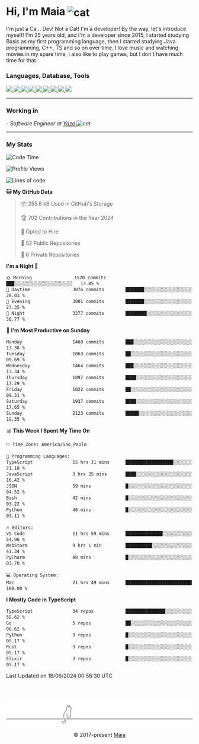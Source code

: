 <h1 align="left">Hi, I'm Maia 
<img src="https://emojis.slackmojis.com/emojis/images/1643509834/36299/black-cat.gif?1643509834" width="50" height="60" align="center"  alt="cat"/>
</h1>

I'm just a Ca... Dev! Not a Cat! I'm a developer! By the way, let's introduce myself!
I'm 25 years old, and I'm a developer since 2015, I started studying Basic as my first programming
language, then I started studying Java programming, C++, TS and so on over time.
I love music and watching movies in my spare time, I also like to play games, but I don't have much time for that.

<h3 align="left">Languages, Database, Tools</h3>
<p>
  <a href="https://www.typescriptlang.org">
    <img src="https://skillicons.dev/icons?i=ts" />
  </a>
  <a href="https://go.dev">
    <img src="https://skillicons.dev/icons?i=go" />
  </a>
  <a href="https://www.python.org">
    <img src="https://skillicons.dev/icons?i=python" />
  </a>
  <a href="https://gradle.org">
    <img src="https://skillicons.dev/icons?i=gradle" />
  </a>
  <a href="https://redis.io">
    <img src="https://skillicons.dev/icons?i=redis" />
  </a>
  <a href="https://www.mongodb.com">
    <img src="https://skillicons.dev/icons?i=mongodb" />
  </a>
  <a href="https://nodejs.org">
    <img src="https://skillicons.dev/icons?i=nodejs" />
  </a>
  <a href="https://www.javascript.com">
    <img src="https://skillicons.dev/icons?i=js" />
  </a>
  <a href="https://www.docker.com">
    <img src="https://skillicons.dev/icons?i=docker" />
  </a>
</p>

<hr/>

<h3>Working in</h3>

<p><em> - Software Engineer at <a href="[https://pdasolucoes.com.br](https://yazo.com.br/)">Yazo
</a><img src="https://media.giphy.com/media/WUlplcMpOCEmTGBtBW/giphy.gif" width="30" alt="cat"> 
</em></p>

<hr/>

### My Stats

<!--START_SECTION:waka-->
![Code Time](http://img.shields.io/badge/Code%20Time-4%2C345%20hrs%2030%20mins-blue)

![Profile Views](http://img.shields.io/badge/Profile%20Views-2-blue)

![Lines of code](https://img.shields.io/badge/From%20Hello%20World%20I%27ve%20Written-3.4%20million%20lines%20of%20code-blue)

**🐱 My GitHub Data** 

> 📦 255.8 kB Used in GitHub's Storage 
 > 
> 🏆 702 Contributions in the Year 2024
 > 
> 💼 Opted to Hire
 > 
> 📜 52 Public Repositories 
 > 
> 🔑 6 Private Repositories 
 > 
**I'm a Night 🦉** 

```text
🌞 Morning                1520 commits        ███░░░░░░░░░░░░░░░░░░░░░░   13.85 % 
🌆 Daytime                3076 commits        ███████░░░░░░░░░░░░░░░░░░   28.03 % 
🌃 Evening                3001 commits        ███████░░░░░░░░░░░░░░░░░░   27.35 % 
🌙 Night                  3377 commits        ████████░░░░░░░░░░░░░░░░░   30.77 % 
```
📅 **I'm Most Productive on Sunday** 

```text
Monday                   1468 commits        ███░░░░░░░░░░░░░░░░░░░░░░   13.38 % 
Tuesday                  1063 commits        ██░░░░░░░░░░░░░░░░░░░░░░░   09.69 % 
Wednesday                1464 commits        ███░░░░░░░░░░░░░░░░░░░░░░   13.34 % 
Thursday                 1897 commits        ████░░░░░░░░░░░░░░░░░░░░░   17.29 % 
Friday                   1022 commits        ██░░░░░░░░░░░░░░░░░░░░░░░   09.31 % 
Saturday                 1937 commits        ████░░░░░░░░░░░░░░░░░░░░░   17.65 % 
Sunday                   2123 commits        █████░░░░░░░░░░░░░░░░░░░░   19.35 % 
```


📊 **This Week I Spent My Time On** 

```text
🕑︎ Time Zone: America/Sao_Paulo

💬 Programming Languages: 
TypeScript               15 hrs 31 mins      ██████████████████░░░░░░░   71.18 % 
JavaScript               3 hrs 35 mins       ████░░░░░░░░░░░░░░░░░░░░░   16.42 % 
JSON                     59 mins             █░░░░░░░░░░░░░░░░░░░░░░░░   04.52 % 
Bash                     42 mins             █░░░░░░░░░░░░░░░░░░░░░░░░   03.22 % 
Python                   40 mins             █░░░░░░░░░░░░░░░░░░░░░░░░   03.11 % 

🔥 Editors: 
VS Code                  11 hrs 59 mins      ██████████████░░░░░░░░░░░   54.96 % 
WebStorm                 9 hrs 1 min         ██████████░░░░░░░░░░░░░░░   41.34 % 
PyCharm                  48 mins             █░░░░░░░░░░░░░░░░░░░░░░░░   03.70 % 

💻 Operating System: 
Mac                      21 hrs 49 mins      █████████████████████████   100.00 % 
```

**I Mostly Code in TypeScript** 

```text
TypeScript               34 repos            ███████████████░░░░░░░░░░   58.62 % 
Go                       5 repos             ██░░░░░░░░░░░░░░░░░░░░░░░   08.62 % 
Python                   3 repos             █░░░░░░░░░░░░░░░░░░░░░░░░   05.17 % 
Rust                     3 repos             █░░░░░░░░░░░░░░░░░░░░░░░░   05.17 % 
Elixir                   3 repos             █░░░░░░░░░░░░░░░░░░░░░░░░   05.17 % 
```




 Last Updated on 18/06/2024 00:56:30 UTC
<!--END_SECTION:waka-->


<br/>
<br/>

<p align="center"><img src="https://raw.githubusercontent.com/gabrielmaialva33/gabrielmaialva33/master/assets/gray0_ctp_on_line.svg?sanitize=true" /></p>
<p align="center">&copy; 2017-present <a href="https://github.com/gabrielmaialva33/" target="_blank">Maia</a>

